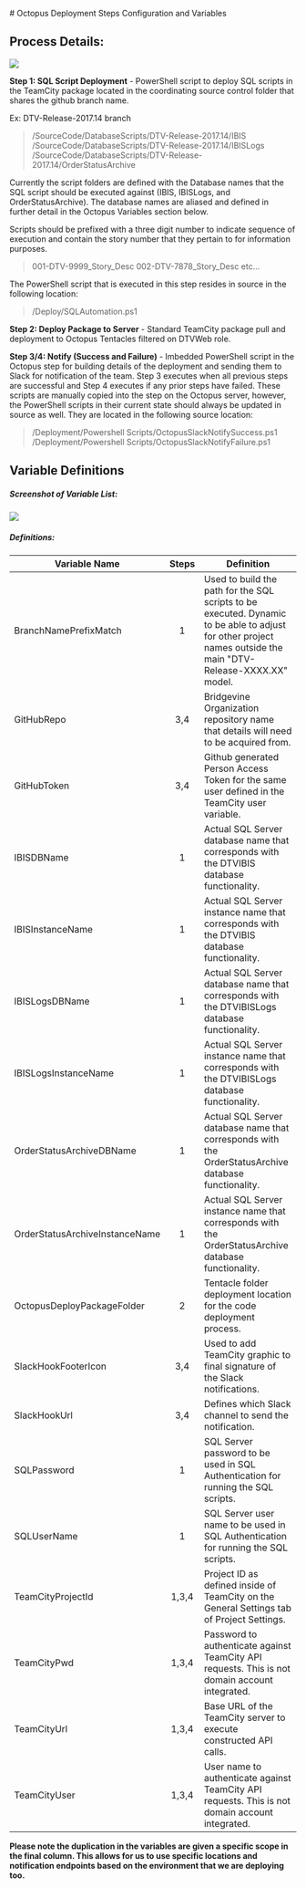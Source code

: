 ﻿﻿﻿﻿﻿﻿﻿# Octopus Deployment Steps Configuration and Variables

## Process Details:

![](/ODSCVImages/image001.png)

**Step 1: SQL Script Deployment** - PowerShell script to deploy SQL scripts in the TeamCity package located in the coordinating source control folder that shares the github branch name.

Ex: DTV-Release-2017.14 branch 
> /SourceCode/DatabaseScripts/DTV-Release-2017.14/IBIS
> /SourceCode/DatabaseScripts/DTV-Release-2017.14/IBISLogs
> /SourceCode/DatabaseScripts/DTV-Release-2017.14/OrderStatusArchive

Currently the script folders are defined with the Database names that the SQL script should be executed against (IBIS, IBISLogs, and OrderStatusArchive). The database names are aliased and defined in further detail in the Octopus Variables section below.

Scripts should be prefixed with a three digit number to indicate sequence of execution and contain the story number that they pertain to for information purposes.
> 001-DTV-9999_Story_Desc
> 002-DTV-7878_Story_Desc
> etc...

The PowerShell script that is executed in this step resides in source in the following location:
> /Deploy/SQLAutomation.ps1

**Step 2: Deploy Package to Server** - Standard TeamCity package pull and deployment to Octopus Tentacles filtered on DTVWeb role.

**Step 3/4: Notify (Success and Failure)** - Imbedded PowerShell script in the Octopus step for building details of the deployment and sending them to Slack for notification of the team. Step 3 executes when all previous steps are successful and Step 4 executes if any prior steps have failed. These scripts are manually copied into the step on the Octopus server, however, the PowerShell scripts in their current state should always be updated in source as well. They are located in the following source location:

>/Deployment/Powershell Scripts/OctopusSlackNotifySuccess.ps1
>/Deployment/Powershell Scripts/OctopusSlackNotifyFailure.ps1

## Variable Definitions
##### Screenshot of Variable List:

![](/ODSCVImages/image003.png)

##### Definitions:

|Variable Name|Steps|Definition|
|--------------------|:-------:|-------------|
|BranchNamePrefixMatch|1|Used to build the path for the SQL scripts to be executed. Dynamic to be able to adjust for other project names outside the main "DTV-Release-XXXX.XX" model.|
|GitHubRepo|3,4|Bridgevine Organization repository name that details will need to be acquired from.|
|GitHubToken|3,4|Github generated Person Access Token for the same user defined in the TeamCity user variable.|
|IBISDBName|1|Actual SQL Server database name that corresponds with the DTVIBIS database functionality.|
|IBISInstanceName|1|Actual SQL Server instance name that corresponds with the DTVIBIS database functionality.|
|IBISLogsDBName|1|Actual SQL Server database name that corresponds with the DTVIBISLogs database functionality.|
|IBISLogsInstanceName|1|Actual SQL Server instance name that corresponds with the DTVIBISLogs database functionality.|
|OrderStatusArchiveDBName|1|Actual SQL Server database name that corresponds with the OrderStatusArchive database functionality.|
|OrderStatusArchiveInstanceName|1|Actual SQL Server instance name that corresponds with the OrderStatusArchive database functionality.|
|OctopusDeployPackageFolder|2|Tentacle folder deployment location for the code deployment process.|
|SlackHookFooterIcon|3,4|Used to add TeamCity graphic to final signature of the Slack notifications.|
|SlackHookUrl|3,4| Defines which Slack channel to send the notification. |
|SQLPassword|1| SQL Server password to be used in SQL Authentication for running the SQL scripts.|
|SQLUserName|1| SQL Server user name to be used in SQL Authentication for running the SQL scripts.|
|TeamCityProjectId|1,3,4| Project ID as defined inside of TeamCity on the General Settings tab of Project Settings.|
|TeamCityPwd|1,3,4| Password to authenticate against TeamCity API requests. This is not domain account integrated.|
|TeamCityUrl|1,3,4| Base URL of the TeamCity server to execute constructed API calls.|
|TeamCityUser|1,3,4| User name to authenticate against TeamCity API requests. This is not domain account integrated.|

**Please note the duplication in the variables are given a specific scope in the final column. This allows for us to use specific locations and notification endpoints based on the environment that we are deploying too.**

